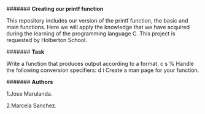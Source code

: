 ####### **Creating our printf function**

This repository includes our version of the printf function, the basic and main functions. Here we will apply the knowledge that we have acquired during the learning of the programming language C.
This project is requested by Holberton School.



####### **Task**

Write a function that produces output according to a format.
c
s
%
Handle the following conversion specifiers:
d
i
Create a man page for your function.



####### **Authors**

1.Jose Marulanda.

2.Marcela Sanchez.

